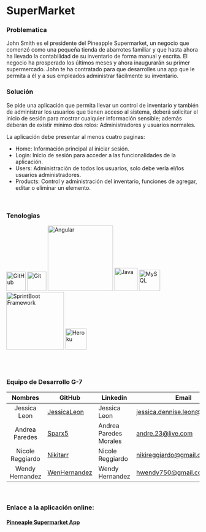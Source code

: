 # SuperMarket


### Problematica

John Smith es el presidente del Pineapple Supermarket, un negocio que comenzó como una pequeña tienda de abarrotes familiar y que hasta ahora ha llevado la contabilidad de su
inventario de forma manual y escrita. El negocio ha prosperado los últimos meses y ahora inaugurarán su primer supermercado. John te ha contratado para que desarrolles una app
que le permita a él y a sus empleados administrar fácilmente su inventario.


### Solución

Se pide una aplicación que permita llevar un control de inventario y también de administrar los usuarios que tienen acceso al sistema,  deberá solicitar el inicio de sesión 
para mostrar cualquier información sensible; además deberán de existir mínimo dos rolos: Administradores y usuarios normales. 

La aplicación debe presentar al menos cuatro paginas:
  - Home: Información principal al iniciar sesión.
  - Login: Inicio de sesión para acceder a las funcionalidades de la aplicación.
  - Users: Administración de todos los usuarios, solo debe verla el/los usuarios administradores. 
  - Products: Control y administración del inventario, funciones de agregar, editar o eliminar un elemento. 
  
<br>
  
### Tenologias

<div>
  <img src="https://cdn-icons-png.flaticon.com/512/5968/5968810.png" alt="GitHub" width="50px">
  <img src="https://cdn.icon-icons.com/icons2/2415/PNG/512/git_plain_logo_icon_146507.png" alt="Git" width="50px">
  <img src="https://bit.ly/3nJUfIL" alt="Angular" width="170px">
  <img src="https://cdn.icon-icons.com/icons2/2415/PNG/512/java_original_logo_icon_146458.png" alt="Java" width="60px">
  <img src="https://cdn.icon-icons.com/icons2/1381/PNG/512/mysqlworkbench_93532.png" alt="MySQL" width="55px">
  <img src="https://bit.ly/30TXbKg" alt="SprintBoot Framework" width="150px">
  <img src="https://cdn.icon-icons.com/icons2/2108/PNG/512/heroku_icon_130912.png" alt="Heroku" width="55px">
</div>

<br><br>


### Equipo de Desarrollo G-7
  
|      Nombres      |     GitHub    |     Linkedin     |       Email      |
|:-------------------:|---|---|---|
| Jessica Leon | <a href="https://github.com/JessicaLeon" target="blank">JessicaLeon</a> | Jessica Leon | jessica.dennise.leon@gmail.com |
| Andrea Paredes | <a href="https://github.com/Sparx5" target="blank">Sparx5</a> | Andrea Paredes Morales</a> | andre.23@live.com |
| Nicole Reggiardo | <a href="https://github.com/Nikitarr" target="blank">Nikitarr</a> | Nicole Reggiardo| nikireggiardo@gmail.com |
| Wendy Hernandez | <a href="https://github.com/WenHernandez" target="blank">WenHernandez</a> | Wendy Hernandez | hwendy750@gmail.com|

<br/>

### Enlace a la aplicación online: 
#### <a href="https://pinneapplesupermarket.s3.sa-east-1.amazonaws.com/index.html" taget="_target" >Pinneaple Supermarket App<a/>


